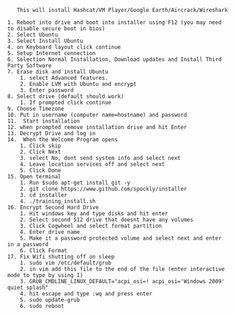        This will install Hashcat/VM Player/Google Earth/Aircrack/Wireshark
       
    1. Reboot into drive and boot into installer using F12 (you may need to disable secure boot in bios)
    2. Select Ubuntu
    3. Select Install Ubuntu
    4. on Keyboard layout click continue
    5. Setup Internet connection
    6. Selection Normal Installation, Download updates and Install Third Party Software
    7. Erase disk and install Ubuntu
        1. select Advanced features.
        2. Enable LVM with Ubuntu and encrypt
        3. Enter password
    8. Select drive (default should work)
        1. If prompted click continue
    9. Choose Timezone
    10. Put in username (computer name=hostname) and password
    11.  Start installation
    12. when prompted remove installation drive and hit Enter
    13. Decrypt Drive and log in
    14.  When the Welcome Program opens 
        1. Click skip
        2. Click Next
        3. select No, dont send system info and select next
        4. Leave location services off and select next
        5. Click Done
    15. Open terminal
        1. Run $sudo apt-get install git -y
        2. git clone https://www.github.com/spockly/installer	
        3. cd installer
        4. ./training_install.sh
    16. Encrypt Second Hard Drive
        1. Hit windows key and type disks and hit enter
        2. Select second 512 drive that doesnt have any volumes
        3. Click Cogwheel and select format partition
        4. Enter drive name 
        5. Make it a password protected volume and select next and enter in a password
        6. Click Format
    17. Fix Wifi shutting off on sleep
        1. sudo vim /etc/default/grub
        2. in vim add this file to the end of the file (enter interactive mode to type by using I)
        3. GRUB_CMDLINE_LINUX_DEFAULT="acpi_osi=! acpi_osi='Windows 2009' quiet splash"
        4. hit escape and type :wq and press enter
        5. sudo update-grub
        6. sudo reboot
